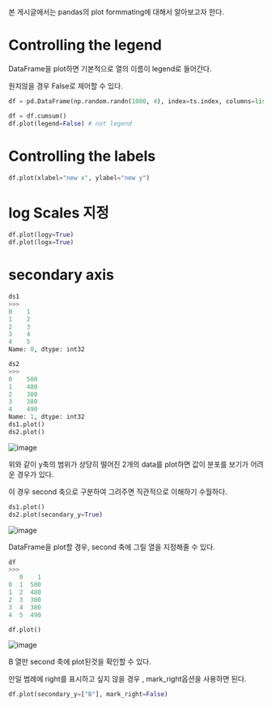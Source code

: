 본 게시글에서는 pandas의 plot formmating에 대해서 알아보고자 한다.

# Controlling the legend

DataFrame을 plot하면 기본적으로 열의 이름이 legend로 들어간다.

원치않을 경우 False로 제어할 수 있다.

```python
df = pd.DataFrame(np.random.randn(1000, 4), index=ts.index, columns=list("ABCD"))

df = df.cumsum()
df.plot(legend=False) # not legend
```
# Controlling the labels
```python
df.plot(xlabel="new x", ylabel="new y")
```

# log Scales 지정
```python 
df.plot(logy=True)
df.plot(logx=True)
```

# secondary axis

```python
ds1
>>>
0    1
1    2
2    3
3    4
4    5
Name: 0, dtype: int32

ds2
>>>
0    500
1    480
2    300
3    380
4    490
Name: 1, dtype: int32
ds1.plot()
ds2.plot()
```
![image](https://user-images.githubusercontent.com/73323188/121621338-f17fd280-caa6-11eb-9bf4-4638a53fc486.png)

위와 같이 y축의 범위가 상당히 떨어진 2개의 data를 plot하면 값이 분포를 보기가 어려운 경우가 있다.

이 경우 second 축으로 구분하여 그려주면 직관적으로 이해하기 수월하다.

```python
ds1.plot()
ds2.plot(secondary_y=True)
```
![image](https://user-images.githubusercontent.com/73323188/121621593-66eba300-caa7-11eb-8b4d-536611d05427.png)

DataFrame을 plot할 경우, second 축에 그릴 열을 지정해줄 수 있다.
```python
df
>>>
   0    1
0  1  500
1  2  480
2  3  300
3  4  380
4  5  490

df.plot()
```
![image](https://user-images.githubusercontent.com/73323188/121621798-d792bf80-caa7-11eb-9b74-f878afab9ec2.png)

B 열만 second 축에 plot된것을 확인할 수 있다.

만일 범례에 right를 표시하고 싶지 않을 경우 , mark_right옵션을 사용하면 된다.
```python
df.plot(secondary_y=["B"], mark_right=False) 
```
